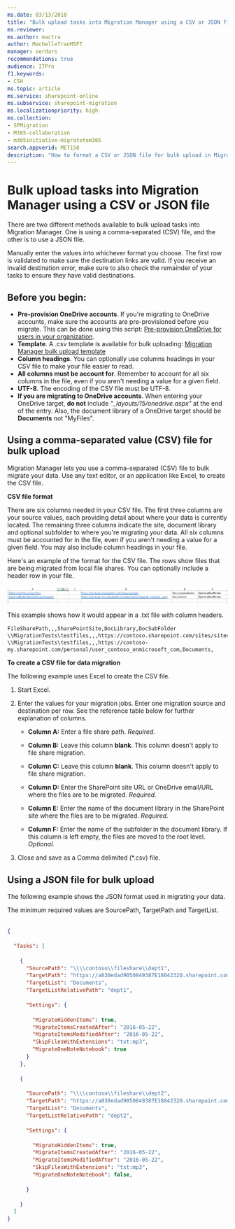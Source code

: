 ```yaml
---
ms.date: 03/13/2018
title: "Bulk upload tasks into Migration Manager using a CSV or JSON file"
ms.reviewer: 
ms.author: mactra
author: MachelleTranMSFT
manager: serdars
recommendations: true
audience: ITPro
f1.keywords:
- CSH
ms.topic: article
ms.service: sharepoint-online
ms.subservice: sharepoint-migration
ms.localizationpriority: high
ms.collection: 
- SPMigration
- M365-collaboration
- m365initiative-migratetom365
search.appverid: MET150
description: "How to format a CSV or JSON file for bulk upload in Migration Manager."
---
```


# Bulk upload tasks into Migration Manager using a CSV or JSON file 

There are two different methods available to bulk upload tasks into Migration Manager.  One is using a comma-separated (CSV) file, and the other is to use a JSON file.  

Manually enter the values into whichever format you choose. The first row is validated to make sure the destination links are valid. If you receive an invalid destination error, make sure to also check the remainder of your tasks to ensure they have valid destinations. 

## Before you begin:

- **Pre-provision OneDrive accounts**.  If you're migrating to OneDrive accounts, make sure the accounts are pre-provisioned before you migrate. This can be done using this script: [Pre-provision OneDrive for users in your organization](/onedrive/pre-provision-accounts).
- **Template**.  A .csv template is available for bulk uploading:  [Migration Manager bulk upload template](https://download.microsoft.com/download/b/1/9/b1925e76-010c-4db5-aa44-64055f8f3efe/mm-example_csv_bulk_upload.csv)
- **Column headings**.  You can optionally use columns headings in your CSV file to make your file easier to read.
- **All columns must be account for**.  Remember to account for all six columns in the file, even if you aren't needing a value for a given field. 
- **UTF-8**.  The encoding of the CSV file must be UTF-8.
- **If you are migrating to OneDrive accounts**. When entering your OneDrive target, **do not** include *"_layouts/15/onedrive.aspx"* at the end of the entry.  Also, the document library of a OneDrive target should be **Documents** not "MyFiles".



## Using a comma-separated value (CSV) file for bulk upload


Migration Manager lets you use a comma-separated (CSV) file to bulk migrate your data. Use any text editor, or an application like Excel, to create the CSV file.
  
 **CSV file format**
  
There are six columns needed in your CSV file.  The first three columns are your source values, each providing detail about where your data is currently located. The remaining three columns indicate the site, document library and optional subfolder to where you're migrating your data. All six columns must be accounted for in the file, even if you aren't needing a value for a given field. You may also include column headings in your file.

Here's an example of the format for the CSV file. The rows show files that are being migrated from local file shares.  You can optionally include a header row in your file.


![Sample format when using a CSV file](media/mm-sample-csv.png)
  
This example shows how it would appear in a .txt file with column headers.
  
```console
FileSharePath,,,SharePointSite,DocLibrary,DocSubFolder
\\MigrationTests\testfiles,,,https://contoso.sharepoint.com/sites/sitecollection,Documents,SubFolderName
\\MigrationTests\testfiles,,,https://contoso-my.sharepoint.com/personal/user_contoso_onmicrosoft_com,Documents,
```


  
 **To create a CSV file for data migration**
  
The following example uses Excel to create the CSV file.
  
1. Start Excel.
    
2. Enter the values for your migration jobs. Enter one migration source and destination per row. See the reference table below for further explanation of columns.
    
   - **Column A:** Enter a file share path.  *Required.* 
    
   - **Column B:** Leave this column **blank**. This column doesn't apply to file share migration. 
    
   - **Column C:** Leave this column **blank**. This column doesn't apply to file share migration. 
    
   - **Column D:** Enter the SharePoint site URL or OneDrive email/URL where the files are to be migrated.  *Required.* 
    
   - **Column E:** Enter the name of the document library in the SharePoint site where the files are to be migrated.  *Required.* 
    
   - **Column F:** Enter the name of the subfolder in the document library. If this column is left empty, the files are moved to the root level.  *Optional.* 
    
3. Close and save as a Comma delimited (\*.csv) file.
    

## Using a JSON file for bulk upload



The following example shows the JSON format used in migrating your data.

The minimum required values are SourcePath, TargetPath and TargetList.  

```json

{

  "Tasks": [

    {
      "SourcePath": "\\\\contoso\\fileshare\\dept1",
      "TargetPath": "https://a830edad9050849387E18042320.sharepoint.com",
      "TargetList": "Documents",
      "TargetListRelativePath": "dept1",

      "Settings": {

        "MigrateHiddenItems": true,
        "MigrateItemsCreatedAfter": "2016-05-22",
        "MigrateItemsModifiedAfter": "2016-05-22",
        "SkipFilesWithExtensions": "txt:mp3",
        "MigrateOneNoteNotebook": true
      }
    },

    {

      "SourcePath": "\\\\contoso\\fileshare\\dept2",
      "TargetPath": "https://a830edad9050849387E18042320.sharepoint.com",
      "TargetList": "Documents",
      "TargetListRelativePath": "dept2",

      "Settings": {

        "MigrateHiddenItems": true,
        "MigrateItemsCreatedAfter": "2016-05-22",
        "MigrateItemsModifiedAfter": "2016-05-22",
        "SkipFilesWithExtensions": "txt:mp3",
        "MigrateOneNoteNotebook": false,

      }

    }
  ]
}
 
```
